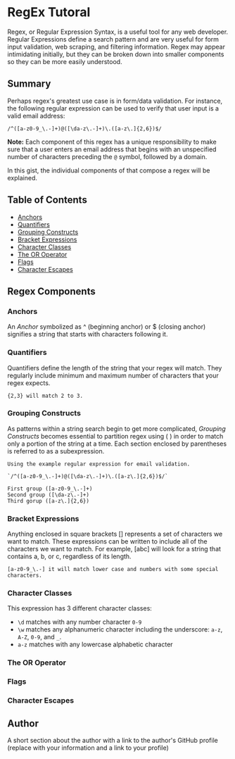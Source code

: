 # RegEx Tutoral

Regex, or Regular Expression Syntax, is a useful tool for any web developer. Regular Expressions define a search pattern and are very useful for form input validation, web scraping, and filtering information. Regex may appear intimidating initially, but they can be broken down into smaller components so they can be more easily understood.

## Summary

Perhaps regex's greatest use case is in form/data validation. For instance, the following regular expression can be used to verify that user input is a valid email address:

`/^([a-z0-9_\.-]+)@([\da-z\.-]+)\.([a-z\.]{2,6})$/`

**Note:** Each component of this regex has a unique responsibility to make sure that a user enters an email address that begins with an unspecified number of characters preceding the `@` symbol, followed by a domain.

In this gist, the individual components of that compose a regex will be explained.

## Table of Contents

- [Anchors](#anchors)
- [Quantifiers](#quantifiers)
- [Grouping Constructs](#grouping-constructs)
- [Bracket Expressions](#bracket-expressions)
- [Character Classes](#character-classes)
- [The OR Operator](#the-or-operator)
- [Flags](#flags)
- [Character Escapes](#character-escapes)

## Regex Components

### Anchors
An *Anchor* symbolized as ^ (beginning anchor) or $ (closing anchor) signifies a string that starts with characters following it.

### Quantifiers
Quantifiers define the length of the string that your regex will match. They regularly include minimum and maximum number of characters that your regex expects.
```
{2,3} will match 2 to 3.
```

### Grouping Constructs
As patterns within a string search begin to get more complicated, *Grouping Constructs* becomes essential to partition regex using ( ) in order to match only a portion of the string at a time. Each section enclosed by parentheses is referred to as a subexpression.
```
Using the example regular expression for email validation.

`/^([a-z0-9_\.-]+)@([\da-z\.-]+)\.([a-z\.]{2,6})$/`

First group ([a-z0-9_\.-]+) 
Second group ([\da-z\.-]+)
Third gorup ([a-z\.]{2,6})
```
### Bracket Expressions
Anything enclosed in square brackets [] represents a set of characters we want to match. These expressions can be written to include all of the characters we want to match. For example, [abc] will look for a string that contains a, b, or c, regardless of its length.

```
[a-z0-9_\.-] it will match lower case and numbers with some special characters.
```
### Character Classes
This expression has 3 different character classes:

- ```\d``` matches with any number character ```0-9```
- ```\w``` matches any alphanumeric character including the underscore: ```a-z```, ```A-Z```, ```0-9```, and ```_```.
- ```a-z``` matches with any lowercase alphabetic character

### The OR Operator

### Flags

### Character Escapes

## Author

A short section about the author with a link to the author's GitHub profile (replace with your information and a link to your profile)
